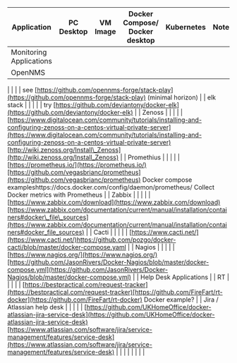
| Application | PC Desktop | VM Image | Docker Compose/ Docker desktop | Kubernetes | Notes |
| --- | --- | --- | --- | --- | --- |
| Monitoring Applications |
| OpenNMS |
 |
 |
 |
 | see [https://github.com/opennms-forge/stack-play](https://github.com/opennms-forge/stack-play) (minimal horizon) |
| elk stack |
 |
 |
 |
 | try [https://github.com/deviantony/docker-elk](https://github.com/deviantony/docker-elk) |
| Zenoss |
 |
 |
 |
 | [https://www.digitalocean.com/community/tutorials/installing-and-configuring-zenoss-on-a-centos-virtual-private-server](https://www.digitalocean.com/community/tutorials/installing-and-configuring-zenoss-on-a-centos-virtual-private-server)
[http://wiki.zenoss.org/Install\_Zenoss](http://wiki.zenoss.org/Install_Zenoss)
 |
| Promethius |
 |
 |
 |
 | [https://prometheus.io/](https://prometheus.io/)[https://github.com/vegasbrianc/prometheus](https://github.com/vegasbrianc/prometheus) Docker compose exampleshttps://docs.docker.com/config/daemon/prometheus/ Collect Docker metrics with Prometheus |
| Zabbix |
 |
 |
 |
 | [https://www.zabbix.com/download](https://www.zabbix.com/download)[https://www.zabbix.com/documentation/current/manual/installation/containers#docker\_file\_sources](https://www.zabbix.com/documentation/current/manual/installation/containers#docker_file_sources)
 |
| Cacti |
 |
 |
 |
 | [https://www.cacti.net/](https://www.cacti.net/)https://github.com/pozgo/docker-cacti/blob/master/docker-compose.yaml |
| Nagios |
 |
 |
 |
 | [https://www.nagios.org/](https://www.nagios.org/)[https://github.com/JasonRivers/Docker-Nagios/blob/master/docker-compose.yml](https://github.com/JasonRivers/Docker-Nagios/blob/master/docker-compose.yml) |
| Help Desk Applications |
| RT |
 |
 |
 |
 | [https://bestpractical.com/request-tracker](https://bestpractical.com/request-tracker)[https://github.com/FireFart/rt-docker](https://github.com/FireFart/rt-docker) Docker example? |
| Jira / Atlassian help desk |
 |
 |
 |
 | [https://github.com/UKHomeOffice/docker-atlassian-jira-service-desk](https://github.com/UKHomeOffice/docker-atlassian-jira-service-desk)[https://www.atlassian.com/software/jira/service-management/features/service-desk](https://www.atlassian.com/software/jira/service-management/features/service-desk) |
|
 |
 |
 |
 |
 |
 |